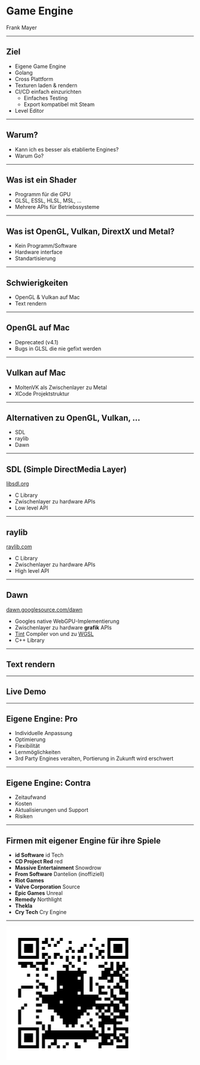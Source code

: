 # Game Engine

Frank Mayer

---

## Ziel

- Eigene Game Engine
- Golang
- Cross Plattform
- Texturen laden & rendern
- CI/CD einfach einzurichten
  - Einfaches Testing
  - Export kompatibel mit Steam
- Level Editor

---

## Warum?

- Kann ich es besser als etablierte Engines?
- Warum Go?

---

## Was ist ein Shader

- Programm für die GPU
- GLSL, ESSL, HLSL, MSL, ...
- Mehrere APIs für Betriebssysteme

---

## Was ist OpenGL, Vulkan, DirextX und Metal?

- Kein Programm/Software
- Hardware interface
- Standartisierung

---

## Schwierigkeiten

- OpenGL & Vulkan auf Mac
- Text rendern

---

## OpenGL auf Mac

- Deprecated (v4.1)
- Bugs in GLSL die nie gefixt werden

---

## Vulkan auf Mac

- MoltenVK als Zwischenlayer zu Metal
- XCode Projektstruktur

---

## Alternativen zu OpenGL, Vulkan, ...

- SDL
- raylib
- Dawn

---

## SDL (Simple DirectMedia Layer)

[libsdl.org](https://libsdl.org)

- C Library
- Zwischenlayer zu hardware APIs
- Low level API

---

## raylib

[raylib.com](https://www.raylib.com)

- C Library
- Zwischenlayer zu hardware APIs
- High level API

---

## Dawn

[dawn.googlesource.com/dawn](https://dawn.googlesource.com/dawn)

- Googles native WebGPU-Implementierung
- Zwischenlayer zu hardware **grafik** APIs
- [Tint](https://dawn.googlesource.com/tint) Compiler von und zu [WGSL](https://www.w3.org/TR/WGSL/)
- C++ Library

---

## Text rendern

---

## Live Demo

---

## Eigene Engine: Pro

- Individuelle Anpassung
- Optimierung
- Flexibilität
- Lernmöglichkeiten
- 3rd Party Engines veralten, Portierung in Zukunft wird erschwert

---

## Eigene Engine: Contra

- Zeitaufwand
- Kosten
- Aktualisierungen und Support
- Risiken

---

## Firmen mit eigener Engine für ihre Spiele

- **id Software** id Tech
- **CD Project Red** red
- **Massive Entertainment** Snowdrow
- **From Software** Dantelion (inoffiziell)
- **Riot Games**
- **Valve Corporation** Source
- **Epic Games** Unreal
- **Remedy** Northlight
- **Thekla**
- **Cry Tech** Cry Engine

---

![](./slides-qr.png)

